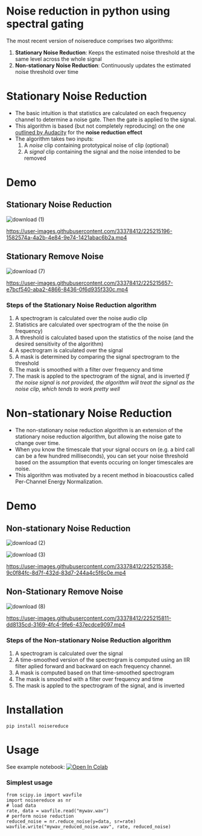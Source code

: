 
# Noise reduction in python using spectral gating

The most recent version of noisereduce comprises two algorithms:
1. **Stationary Noise Reduction**: Keeps the estimated noise threshold at the same level across the whole signal
2. **Non-stationary Noise Reduction**: Continuously updates the estimated noise threshold over time

# Stationary Noise Reduction
- The basic intuition is that statistics are calculated on  each frequency channel to determine a noise gate. Then the gate is applied to the signal.
- This algorithm is based (but not completely reproducing) on the one [outlined by Audacity](https://wiki.audacityteam.org/wiki/How_Audacity_Noise_Reduction_Works) for the **noise reduction effect** 
- The algorithm takes two inputs: 
    1. A *noise* clip containing prototypical noise of clip (optional)
    2. A *signal* clip containing the signal and the noise intended to be removed

# Demo 

## Stationary Noise Reduction

![download (1)](https://user-images.githubusercontent.com/33378412/225215165-1d07ea66-217e-49e9-999d-e7ad1c365eeb.png)

https://user-images.githubusercontent.com/33378412/225215196-1582574a-4a2b-4e84-9e74-1421abac6b2a.mp4

## Stationary Remove Noise 

![download (7)](https://user-images.githubusercontent.com/33378412/225215590-4069fe2a-30c7-45dc-9790-c959623f9129.png)

https://user-images.githubusercontent.com/33378412/225215657-e7bcf540-aba2-4866-8436-0f6d935f330c.mp4


### Steps of the Stationary Noise Reduction algorithm
1. A spectrogram is calculated over the noise audio clip
2. Statistics are calculated over spectrogram of the the noise (in frequency)
3. A threshold is calculated based upon the statistics of the noise (and the desired sensitivity of the algorithm) 
4. A spectrogram is calculated over the signal
5. A mask is determined by comparing the signal spectrogram to the threshold
6. The mask is smoothed with a filter over frequency and time
7. The mask is appled to the spectrogram of the signal, and is inverted
*If the noise signal is not provided, the algorithm will treat the signal as the noise clip, which tends to work pretty well*

# Non-stationary Noise Reduction
- The non-stationary noise reduction algorithm is an extension of the stationary noise reduction algorithm, but allowing the noise gate to change over time. 
- When you know the timescale that your signal occurs on (e.g. a bird call can be a few hundred milliseconds), you can set your noise threshold based on the assumption that events occuring on longer timescales are noise. 
- This algorithm was motivated by a recent method in bioacoustics called Per-Channel Energy Normalization.

# Demo 

## Non-stationary Noise Reduction
![download (2)](https://user-images.githubusercontent.com/33378412/225215380-ed49ad47-c62e-42fc-ad3a-a47bd4635cef.png)

![download (3)](https://user-images.githubusercontent.com/33378412/225215399-a6974489-3e1f-4a07-b13b-ee328756f63e.png)

https://user-images.githubusercontent.com/33378412/225215358-9c0f84fc-8d7f-432d-83d7-244a4c5f6c0e.mp4

## Non-Stationary Remove Noise 


![download (8)](https://user-images.githubusercontent.com/33378412/225215842-91987da4-d75e-4d1e-bf13-a368e8c7fe3f.png)

https://user-images.githubusercontent.com/33378412/225215811-dd8135cd-3169-4fc4-9fe6-437ecdce9097.mp4


### Steps of the Non-stationary Noise Reduction algorithm
1. A spectrogram is calculated over the signal
2. A time-smoothed version of the spectrogram is computed using an IIR filter aplied forward and backward on each frequency channel.
3. A mask is computed based on that time-smoothed spectrogram
4. The mask is smoothed with a filter over frequency and time
5. The mask is appled to the spectrogram of the signal, and is inverted

# Installation
`pip install noisereduce`

# Usage
See example notebook: [![Open In Colab](https://colab.research.google.com/assets/colab-badge.svg)](https://colab.research.google.com/github/timsainb/noisereduce/blob/master/notebooks/1.0-test-noise-reduction.ipynb)


### Simplest usage
```
from scipy.io import wavfile
import noisereduce as nr
# load data
rate, data = wavfile.read("mywav.wav")
# perform noise reduction
reduced_noise = nr.reduce_noise(y=data, sr=rate)
wavfile.write("mywav_reduced_noise.wav", rate, reduced_noise)
```
